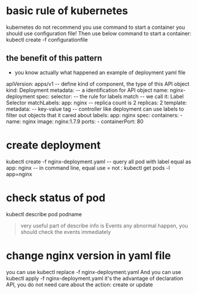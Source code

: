 # basic rule of kubernetes
kubernetes do not recommend you use command to start a container
you should use configuration file!
Then use below command to start a container: kubectl create -f configurationfile
## the benefit of this pattern
- you know actually what happened
an example of deployment yaml file

apiVersion: apps/v1
-- define kind of component, the type of this API object
kind: Deployment
metadata:
-- a identification for API object
  name: nginx-deployment
spec:
  selector:
-- the rule for labels match
-- we call it: Label Selector
    matchLabels:
      app: nginx
-- replica count is 2
  replicas: 2
  template:
    metadata:
-- key-value tag
-- controller like deployment can use labels to filter out objects that it cared about
      labels:
        app: nginx
    spec:
      containers:
      - name: nginx
        image: nginx:1.7.9
        ports:
        - containerPort: 80

# create deployment
kubectl create -f nginx-deployment.yaml
-- query all pod with label equal as app: nginx
-- in command line, equal use = not :
kubectl get pods -l app=nginx

# check status of pod
kubectl describe pod podname
> very useful part of describe info is Events
> any abnormal happen, you should check the events immediately

# change nginx version in yaml file
you can use kubectl replace -f nginx-deployment.yaml
And you can use kubectl apply -f nginx-deployment.yaml
it's the advantage of declaration API, you do not need care about the action: create or update
